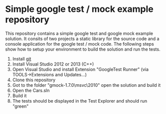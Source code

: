 Simple google test / mock example repository
============================================

This repository contains a simple google test and google mock example solution.
It consits of two projects a static library for the source code and a console application for the google test / mock code.
The following steps show how to setup your environment to build the solution and run the tests.

1. Install [git](https://git-scm.com/)
2. Install Visual Studio 2012 or 2013 (C++)
3. Open Visual Studio and install Extension "GoogleTest Runner" (via TOOLS->Extensions and Updates...)
4. Clone this repository
5. Got to the folder "gmock-1.7.0\msvc\2010" open the solution and build it
6. Open the Cars.sln
7. Build it
8. The tests should be displayed in the Test Explorer and should run "green"
